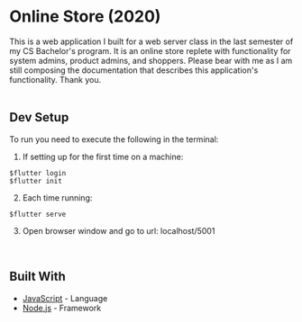 # Online Store (2020)

This is a web application I built for a web server class in the last semester of my CS Bachelor's program. It is an online store replete with functionality for system admins, product admins, and shoppers. Please bear with me as I am still composing the documentation that describes this application's functionality. Thank you.
<br/><br/>

## Dev Setup

To run you need to execute the following in the terminal:

1. If setting up for the first time on a machine:
```
$flutter login
$flutter init
```

2. Each time running:
```
$flutter serve
```

3. Open browser window and go to url: localhost/5001
<br/>

## Built With

* [JavaScript](https://developer.mozilla.org/en-US/docs/Web/JavaScript) - Language
* [Node.js](https://nodejs.org/en/docs/) - Framework
<br/>
